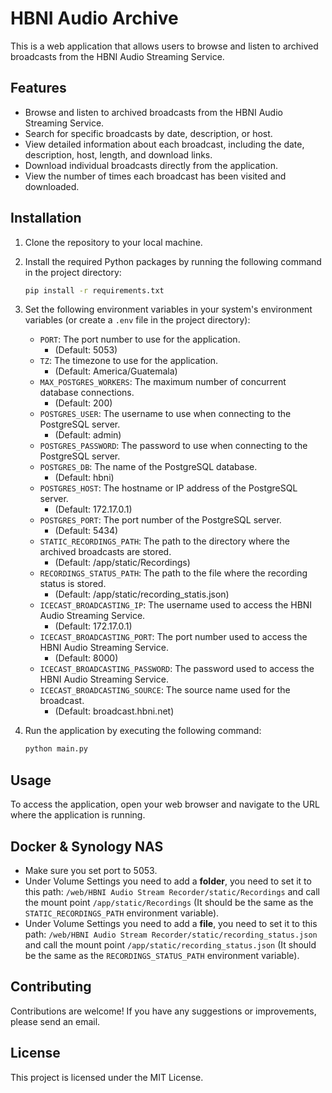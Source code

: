 # HBNI Audio Archive

This is a web application that allows users to browse and listen to archived broadcasts from the HBNI Audio Streaming Service.

## Features

- Browse and listen to archived broadcasts from the HBNI Audio Streaming Service.
- Search for specific broadcasts by date, description, or host.
- View detailed information about each broadcast, including the date, description, host, length, and download links.
- Download individual broadcasts directly from the application.
- View the number of times each broadcast has been visited and downloaded.

## Installation

1. Clone the repository to your local machine.
2. Install the required Python packages by running the following command in the project directory:

    ```bash
    pip install -r requirements.txt
    ```

3. Set the following environment variables in your system's environment variables (or create a `.env` file in the project directory):

   - `PORT`: The port number to use for the application.
     - (Default: 5053)
   - `TZ`: The timezone to use for the application.
     - (Default: America/Guatemala)
   - `MAX_POSTGRES_WORKERS`: The maximum number of concurrent database connections.
     - (Default: 200)
   - `POSTGRES_USER`: The username to use when connecting to the PostgreSQL server.
     - (Default: admin)
   - `POSTGRES_PASSWORD`: The password to use when connecting to the PostgreSQL server.
   - `POSTGRES_DB`: The name of the PostgreSQL database.
     - (Default: hbni)
   - `POSTGRES_HOST`: The hostname or IP address of the PostgreSQL server.
     - (Default: 172.17.0.1)
   - `POSTGRES_PORT`: The port number of the PostgreSQL server.
     - (Default: 5434)
   - `STATIC_RECORDINGS_PATH`: The path to the directory where the archived broadcasts are stored.
     - (Default: /app/static/Recordings)
   - `RECORDINGS_STATUS_PATH`: The path to the file where the recording status is stored.
     - (Default: /app/static/recording_statis.json)
   - `ICECAST_BROADCASTING_IP`: The username used to access the HBNI Audio Streaming Service.
     - (Default: 172.17.0.1)
   - `ICECAST_BROADCASTING_PORT`: The port number used to access the HBNI Audio Streaming Service.
     - (Default: 8000)
   - `ICECAST_BROADCASTING_PASSWORD`: The password used to access the HBNI Audio Streaming Service.
   - `ICECAST_BROADCASTING_SOURCE`: The source name used for the broadcast.
     - (Default: broadcast.hbni.net)

4. Run the application by executing the following command:

    ```bash
    python main.py
    ```

## Usage

To access the application, open your web browser and navigate to the URL where the application is running.

## Docker & Synology NAS

- Make sure you set port to 5053.
- Under Volume Settings you need to add a **folder**, you need to set it to this path: `/web/HBNI Audio Stream Recorder/static/Recordings` and call the mount point `/app/static/Recordings` (It should be the same as the `STATIC_RECORDINGS_PATH` environment variable).
- Under Volume Settings you need to add a **file**, you need to set it to this path: `/web/HBNI Audio Stream Recorder/static/recording_status.json` and call the mount point `/app/static/recording_status.json` (It should be the same as the `RECORDINGS_STATUS_PATH` environment variable).

## Contributing

Contributions are welcome! If you have any suggestions or improvements, please send an email.

## License

This project is licensed under the MIT License.
